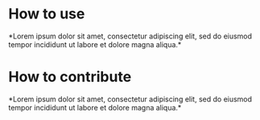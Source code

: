 # How to use
\*Lorem ipsum dolor sit amet, consectetur adipiscing elit, sed do eiusmod tempor incididunt ut labore et dolore magna aliqua.\*

# How to contribute
\*Lorem ipsum dolor sit amet, consectetur adipiscing elit, sed do eiusmod tempor incididunt ut labore et dolore magna aliqua.\*
